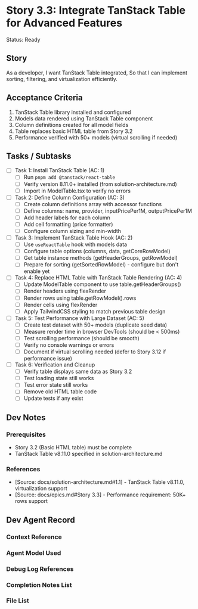 # Story 3.3: Integrate TanStack Table for Advanced Features

Status: Ready

## Story

As a developer,
I want TanStack Table integrated,
So that I can implement sorting, filtering, and virtualization efficiently.

## Acceptance Criteria

1. TanStack Table library installed and configured
2. Models data rendered using TanStack Table component
3. Column definitions created for all model fields
4. Table replaces basic HTML table from Story 3.2
5. Performance verified with 50+ models (virtual scrolling if needed)

## Tasks / Subtasks

- [ ] Task 1: Install TanStack Table (AC: 1)
  - [ ] Run `pnpm add @tanstack/react-table`
  - [ ] Verify version 8.11.0+ installed (from solution-architecture.md)
  - [ ] Import in ModelTable.tsx to verify no errors

- [ ] Task 2: Define Column Configuration (AC: 3)
  - [ ] Create column definitions array with accessor functions
  - [ ] Define columns: name, provider, inputPricePer1M, outputPricePer1M
  - [ ] Add header labels for each column
  - [ ] Add cell formatting (price formatter)
  - [ ] Configure column sizing and min-width

- [ ] Task 3: Implement TanStack Table Hook (AC: 2)
  - [ ] Use `useReactTable` hook with models data
  - [ ] Configure table options (columns, data, getCoreRowModel)
  - [ ] Get table instance methods (getHeaderGroups, getRowModel)
  - [ ] Prepare for sorting (getSortedRowModel) - configure but don't enable yet

- [ ] Task 4: Replace HTML Table with TanStack Table Rendering (AC: 4)
  - [ ] Update ModelTable component to use table.getHeaderGroups()
  - [ ] Render headers using flexRender
  - [ ] Render rows using table.getRowModel().rows
  - [ ] Render cells using flexRender
  - [ ] Apply TailwindCSS styling to match previous table design

- [ ] Task 5: Test Performance with Large Dataset (AC: 5)
  - [ ] Create test dataset with 50+ models (duplicate seed data)
  - [ ] Measure render time in browser DevTools (should be < 500ms)
  - [ ] Test scrolling performance (should be smooth)
  - [ ] Verify no console warnings or errors
  - [ ] Document if virtual scrolling needed (defer to Story 3.12 if performance issue)

- [ ] Task 6: Verification and Cleanup
  - [ ] Verify table displays same data as Story 3.2
  - [ ] Test loading state still works
  - [ ] Test error state still works
  - [ ] Remove old HTML table code
  - [ ] Update tests if any exist

## Dev Notes

### Prerequisites
- Story 3.2 (Basic HTML table) must be complete
- TanStack Table v8.11.0 specified in solution-architecture.md

### References
- [Source: docs/solution-architecture.md#1.1] - TanStack Table v8.11.0, virtualization support
- [Source: docs/epics.md#Story 3.3] - Performance requirement: 50K+ rows support

## Dev Agent Record

### Context Reference

### Agent Model Used

### Debug Log References

### Completion Notes List

### File List
